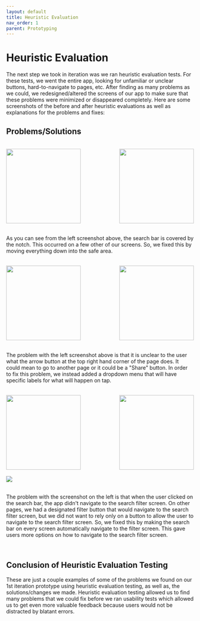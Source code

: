 ```yaml
---
layout: default
title: Heuristic Evaluation
nav_order: 1
parent: Prototyping
---
```


# Heuristic Evaluation


The next step we took in iteration was we ran heuristic evaluation tests. For these tests, we went the entire app, looking for unfamiliar or unclear buttons, hard-to-navigate to pages, etc. After finding as many problems as we could, we redesigned/altered the screens of our app to make sure that these problems were minimized or disappeared completely. Here are some screenshots of the before and after heuristic evaluations as well as explanations for the problems and fixes:


## Problems/Solutions

<br />

<div style="display: flex; justify-content: space-between;">

<img src="https://user-images.githubusercontent.com/72105812/169433366-9dd32352-660c-4e19-a499-de9736a21513.png" width="200"/>

<img src="https://user-images.githubusercontent.com/72105812/169433369-fb07cd12-5e38-4ef6-8b0a-889acfdabf32.png" width="200"/>

</div>

<br />

As you can see from the left screenshot above, the search bar is covered by the notch. This occurred on a few other of our screens. So, we fixed this by moving everything down into the safe area. 

<br />

<div style="display: flex; justify-content: space-between;">

<img src="https://user-images.githubusercontent.com/72105812/169433314-cb1264eb-df83-4b25-958d-830ede28b48f.png" width="200"/>

<img src="https://user-images.githubusercontent.com/72105812/169433343-6341984f-493c-47ef-954a-8242368266ce.png" width="200"/>


</div>

</br >

The problem with the left screenshot above is that it is unclear to the user what the arrow button at the top right hand corner of the page does. It could mean to go to another page or it could be a "Share" button. In order to fix this problem, we instead added a dropdown menu that will have specific labels for what will happen on tap.

<br />

<div style="display: flex; justify-content: space-between;">

<img src="https://user-images.githubusercontent.com/72105812/169433369-fb07cd12-5e38-4ef6-8b0a-889acfdabf32.png" width="200"/>

<img src="https://user-images.githubusercontent.com/72105812/169433304-86f06634-0232-45e4-94f7-245fec04c736.png" width="200"/>

</div>

<br />

<div style="display: flex; justify-content: space-between;">

<img src="https://user-images.githubusercontent.com/54568364/169621546-c61d9980-342d-48e0-9268-262b2c60bd27.png"/>


</div>

<br />


The problem with the screenshot on the left is that when the user clicked on the search bar, the app didn't navigate to the search filter screen. On other pages, we had a designated filter button that would navigate to the search filter screen, but we did not want to rely only on a button to allow the user to navigate to the search filter screen. So, we fixed this by making the search bar on every screen automatically navigate to the filter screen. This gave users more options on how to navigate to the search filter screen.


<br />


## Conclusion of Heuristic Evaluation Testing

These are just a couple examples of some of the problems we found on our 1st iteration prototype using heuristic evaluation testing, as well as, the solutions/changes we made. Heuristic evaluation testing allowed us to find many problems that we could fix before we ran usability tests which allowed us to get even more valuable feedback because users would not be distracted by blatant errors.
